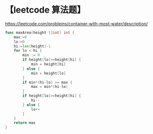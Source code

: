 # 【leetcode 算法题】

https://leetcode.com/problems/container-with-most-water/description/

```go
func maxArea(height []int) int {
	max:=0
	lo:=0
	hi:=len(height)-1
	for lo < hi {
		min := 0
		if height[lo]>=height[hi] {
			min = height[hi]
		} else {
			min = height[lo]
		}
		if min*(hi-lo) >= max {
			max = min*(hi-lo)
		}
		if height[lo]>=height[hi] {
			hi--
		} else {
			lo++
		}
	}
	return max
}
```
